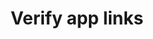 ---
layout: default
title: Verify app links
grand_parent: App navigation
nav_order: 3
parent: App links
---